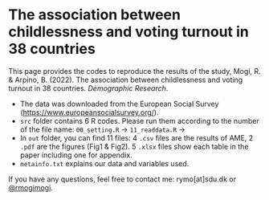 # The association between childlessness and voting turnout in 38 countries

This page provides the codes to reproduce the results of the study, Mogi, R. & Arpino, B. (2022). The association between childlessness and voting turnout in 38 countries. *Demographic Research*.

* The data was downloaded from the European Social Survey (https://www.europeansocialsurvey.org/).
* `src` folder contains 6 R codes. Please run them according to the number of the file name: `00_setting.R` -> `11_readdata.R` ->
* In `out` folder, you can find 11 files: 4 `.csv` files are the results of AME, 2 `.pdf` are the figures (Fig1 & Fig2). 5 `.xlsx` files show each table in the paper including one for appendix.
* `metainfo.txt` explains our data and variables used.

If you have any questions, feel free to contact me: rymo[at]sdu.dk or [\@rmogimogi](https://twitter.com/rmogimogi).
